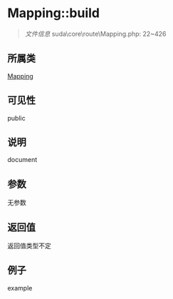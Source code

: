 # Mapping::build

> *文件信息* suda\core\route\Mapping.php: 22~426
## 所属类 

[Mapping](../Mapping.md)

## 可见性

  public  
## 说明

document

## 参数

无参数

## 返回值
返回值类型不定

## 例子

example